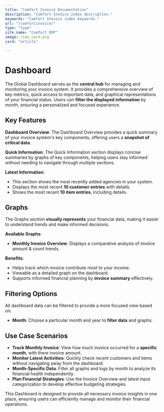 ```yaml
---
title: "Comfort Invoice Documentation"
description: "Comfort Invoice index description."
keywords: "Comfort Invoice index keywords."
url: "/comfortinvoice/"
type: "type"
site_name: "Comfort ERP"
image: /seo_card.png
card: "article"

---
```


# Dashboard

The Global Dashboard serves as the **central hub** for managing and monitoring your invoice system. It provides a comprehensive overview of key metrics, quick access to important data, and graphical representations of your financial status. Users can **filter the displayed information** by month, ensuring a personalized and focused experience.

## Key Features ##

**Dashboard Overview**:
The Dashboard Overview provides a quick summary of your invoice system's key components, offering users a **snapshot of critical data**.

**Quick Information**:
The Quick Information section displays concise summaries by graphs of key components, helping users stay informed without needing to navigate through multiple sections.

**Latest Information**:
+ This section shows the most recently added agencies in your system.
+ Displays the most recent **10 customer entries** with details.
+ Shows the most recent **10 item entries**, including details.

## Graphs ##
The Graphs section **visually represents** your financial data, making it easier to understand trends and make informed decisions.

**Available Graphs**:
+ **Monthly Invoice Overview**: Displays a comparative analysis of invoice amount & count trends.

**Benefits**:
+ Helps track which invoice contribute most to your income.
+ Viewable as a detailed graph on the dashboard.
+ Supports informed financial planning by **invoice summary** effectively.

## Filtering Options ##
All dashboard data can be filtered to provide a more focused view based on:
+ **Month**: Choose a particular month and year to **filter data** and graphs.

## Use Case Scenarios ##
+ **Track Monthly Invoice**: View how much invoice occurred for a **specific month**, with there invoice amount.
+ **Monitor Latest Activities**: Quickly check recent customers and items without navigating away from the dashboard.
+ **Month-Specific Data**: Filter all graphs and logs by month to analyze its financial health independently.
+ **Plan Financial Strategies**: Use the Invoice Overview and latest input categorization to develop effective budgeting strategies.

This Dashboard is designed to provide all necessary invoice insights in one place, ensuring users can efficiently manage and monitor their financial operations.